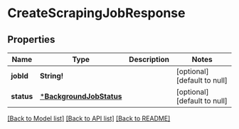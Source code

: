 # CreateScrapingJobResponse

## Properties
Name | Type | Description | Notes
------------ | ------------- | ------------- | -------------
**jobId** | **String!** |  | [optional] [default to null]
**status** | [***BackgroundJobStatus**](BackgroundJobStatus.md) |  | [optional] [default to null]

[[Back to Model list]](../README.md#documentation-for-models) [[Back to API list]](../README.md#documentation-for-api-endpoints) [[Back to README]](../README.md)


